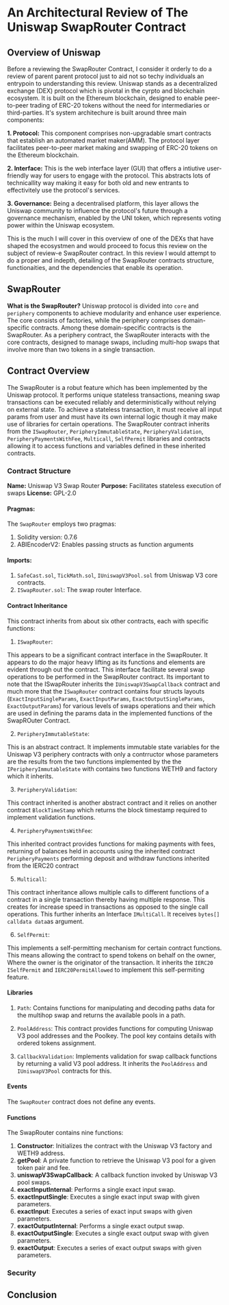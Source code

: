 # An Architectural Review of The Uniswap SwapRouter Contract

## Overview of Uniswap
Before a reviewing the SwapRouter Contract, I consider it orderly to do a review of parent parent protocol just to aid not so techy individuals an entrypoin to understanding this review. Uniswap stands as a decentralized exchange (DEX) protocol which is pivotal in the cyrpto and blockchain ecosystem. It is built on the Ethereum blockchain, designed to enable peer-to-peer trading of ERC-20 tokens without the need for intermediaries or third-parties. It's system architechure is built around three main components:

**1. Protocol:** This component comprises non-upgradable smart contracts that establish an automated market maker(AMM). The protocol layer facilitates peer-to-peer market making and swapping of ERC-20 tokens on the Ethereum blockchain.

**2. Interface:** This is the web interface layer (GUI) that offers a intiutive user-friendly way for users to engage with the protocol. This abstracts lots of technicallity way making it easy for both old and new entrants to effectivitely use the protocol's services.

**3. Governance:** Being a decentralised platform, this layer allows the Uniswap community to influence the protocol's future through a governance mechanism, enabled by the UNI token, which represents voting power within the Uniswap ecosystem.

This is the much I will cover in this overview of one of the DEXs that have shaped the ecosystmen and would proceed to focus this review on the subject of review-e SwapRouter contract. In this review I would attempt to do a proper and indepth, detailing of the SwapRouter contracts structure, functionaities, and the dependencies that enable its operation.

## SwapRouter

**What is the SwapRouter?**
Uniswap protocol is divided into `core` and `periphery` components to achieve modularity and enhance user experience. The core consists of factories, while the periphery comprises domain-specific contracts. Among these domain-specific contracts is the SwapRouter. As a periphery contract, the SwapRouter interacts with the core contracts, designed to manage swaps, including multi-hop swaps that involve more than two tokens in a single transaction.


## Contract Overview

The SwapRouter is a robut feature which has been implemented by the Uniswap protocol. It performs unique stateless transactions, meaning swap transactions can be executed reliably and deterministically without relying on external state.  To achieve a stateless transaction, it must receive all input params from user and must have its own internal logic though it may make use of libraries for certain operations. The SwapRouter contract inherits from the `ISwapRouter`, `PeripheryImmutableState`, `PeripheryValidation`, `PeripheryPaymentsWithFee`, `Multicall`, `SelfPermit` libraries and contracts allowing it to access functions and variables defined in these inherited contracts. 


### Contract Structure

**Name:** Uniswap V3 Swap Router
**Purpose:** Facilitates stateless execution of swaps
**License:** GPL-2.0

#### Pragmas:
The `SwapRouter` employs two pragmas:
1. Solidity version: 0.7.6
2. ABIEncoderV2: Enables passing structs as function arguments

#### Imports:
1. `SafeCast.sol`, `TickMath.sol`, `IUniswapV3Pool.sol` from Uniswap V3 core contracts.
2. `ISwapRouter.sol`: The swap router Interface.

#### Contract Inheritance

This contract inherits from about six other contracts, each with specific functions:

1. `ISwapRouter`:

This appears to be a significant contract interface in the SwapRouter. It appears to do the major heavy lifting as its functions and elements are evident through out the contract.  This interface facilitate several swap operations to be performed in the SwapRouter contract. Its important to note that the ISwapRouter inherits the `IUniswapV3SwapCallback` contract and much more that the `ISwapRouter` contract contains four structs layouts (`ExactInputSingleParams`, `ExactInputParams`, `ExactOutputSingleParams`, `ExactOutputParams`) for various levels of swaps operations and their which are used in defining the params data in the implemented functions of the SwapROuter Contract.

2. `PeripheryImmutableState`: 

This is an abstract contract. It implements immutable state variables for the Uniswap V3 periphery contracts with only a contrructor whose parameters are the results from the two functions implemented by the the `IPeripheryImmutableState` with contains two functions WETH9 and factory which it inherits. 

3. `PeripheryValidation`: 

This contract inherited is another abstract contract and it relies on another contract `BlockTimeStamp` which returns the block timestamp required to implement validation functions.

4. `PeripheryPaymentsWithFee`: 

This inherited contract provides functions for making payments with fees, returning of balances held in accounts using the inherited contract `PeripheryPayments` performing deposit and withdraw functions inherited from the IERC20 contract

5. `Multicall`: 

This contract inheritance allows multiple calls to different functions of a contract in a single transaction thereby having multiple response. This creates for increase speed in transactions as opposed to the single call operations. This further inherits an Interface `IMultiCall`. It receives `bytes[] calldata data`as argument.

6. `SelfPermit`: 

This implements a self-permitting mechanism for certain contract functions. This means allowing the contract to spend tokens on behalf on the owner, Where the owner is the originator of the transaction. It inherits the `IERC20` `ISelfPermit` and `IERC20PermitAllowed` to implement this self-permiting feature. 

#### Libraries

1. `Path`: Contains functions for manipulating and decoding paths data for the multihop swap and returns the available pools in a path.

2. `PoolAddress`: This contract provides functions for computing Uniswap V3 pool addresses and the Poolkey. The pool key contains details with ordered tokens assignment.

3. `CallbackValidation`: Implements validation for swap callback functions by returning a valid V3 pool address. It inherits the `PoolAddress` and `IUniswapV3Pool` contracts for this.

#### Events

The `SwapRouter` contract does not define any events.

#### Functions

The SwapRouter contains nine functions:
1. **Constructor**: Initializes the contract with the Uniswap V3 factory and WETH9 address.
2. **getPool**: A private function to retrieve the Uniswap V3 pool for a given token pair and fee.
3. **uniswapV3SwapCallback**: A callback function invoked by Uniswap V3 pool swaps.
4. **exactInputInternal**: Performs a single exact input swap.
5. **exactInputSingle**: Executes a single exact input swap with given parameters.
6. **exactInput**: Executes a series of exact input swaps with given parameters.
7. **exactOutputInternal**: Performs a single exact output swap.
8. **exactOutputSingle**: Executes a single exact output swap with given parameters.
9. **exactOutput**: Executes a series of exact output swaps with given parameters.

### Security

## Conclusion


